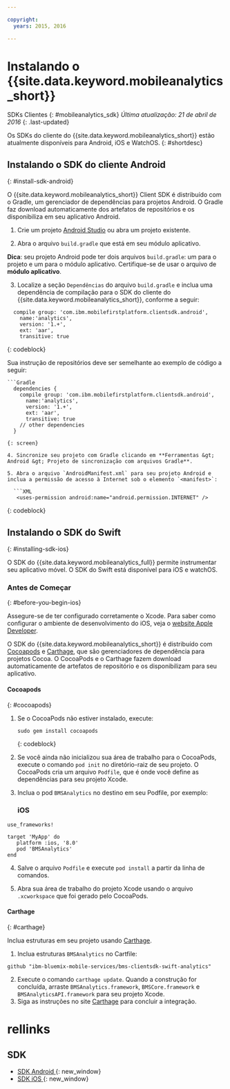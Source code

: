 ```yaml
---

copyright:
  years: 2015, 2016

---
```


# Instalando o {{site.data.keyword.mobileanalytics_short}}
SDKs Clientes
{: #mobileanalytics_sdk}
*Última atualização: 21 de abril de 2016*
{: .last-updated}

Os SDKs do cliente do {{site.data.keyword.mobileanalytics_short}}
estão atualmente disponíveis para Android, iOS e WatchOS.
{: #shortdesc}

## Instalando o SDK do cliente Android
{: #install-sdk-android}

O {{site.data.keyword.mobileanalytics_short}} Client SDK é distribuído com o Gradle, um gerenciador de dependências para projetos Android. O Gradle faz download automaticamente dos artefatos de repositórios e os disponibiliza em seu aplicativo Android.

1. Crie um projeto [Android Studio](http://developer.android.com/sdk/index.html) ou abra um projeto existente.

2. Abra o arquivo `build.gradle` que está em seu módulo aplicativo.

  **Dica**: seu projeto Android pode ter dois arquivos `build.gradle`: um para o projeto e um para o módulo aplicativo. Certifique-se de usar o arquivo de **módulo aplicativo**.

3. Localize a seção `Dependências` do arquivo `build.gradle` e inclua uma dependência de compilação para o SDK do cliente do {{site.data.keyword.mobileanalytics_short}}, conforme a seguir:

  ```Gradle
    compile group: 'com.ibm.mobilefirstplatform.clientsdk.android',    
      name:'analytics',
      version: '1.+',
      ext: 'aar',
      transitive: true
  ```
  {: codeblock}

  Sua instrução de repositórios deve ser semelhante ao exemplo de código a seguir:

	```Gradle
      dependencies {
        compile group: 'com.ibm.mobilefirstplatform.clientsdk.android',
          name:'analytics',
          version: '1.+',
          ext: 'aar',
          transitive: true
    	// other dependencies
      }
  ```
  {: screen}

4. Sincronize seu projeto com Gradle clicando em **Ferramentas &gt; Android &gt; Projeto de sincronização com arquivos Gradle**.

5. Abra o arquivo `AndroidManifest.xml` para seu projeto Android e inclua a permissão de acesso à Internet sob o elemento `<manifest>`:

	```XML
	 <uses-permission android:name="android.permission.INTERNET" />
   ```
   {: codeblock}


## Instalando o SDK do Swift
{: #installing-sdk-ios}

O SDK do {{site.data.keyword.mobileanalytics_full}} permite instrumentar seu aplicativo móvel. O SDK do Swift está disponível para iOS e watchOS.

### Antes de Começar
{: #before-you-begin-ios}

Assegure-se de ter configurado corretamente o Xcode. Para saber como configurar o ambiente de desenvolvimento do iOS, veja o [website Apple Developer](https://developer.apple.com/support/xcode/).

O SDK do {{site.data.keyword.mobileanalytics_short}} é distribuído com [Cocoapods](https://cocoapods.org/) e [Carthage](https://github.com/Carthage/Carthage#getting-started), que são gerenciadores de dependência para projetos Cocoa. O CocoaPods e o Carthage fazem download automaticamente de artefatos de repositório e os disponibilizam para seu aplicativo.

#### Cocoapods
{: #cocoapods}
1. Se o CocoaPods não estiver instalado, execute:

    ```
    sudo gem install cocoapods
    ```
    {: codeblock}

2. Se você ainda não inicializou sua área de trabalho para o CocoaPods, execute o comando `pod init` no diretório-raiz de seu projeto. O CocoaPods cria um arquivo `Podfile`, que é onde você define as dependências para seu projeto Xcode.

3. Inclua o pod `BMSAnalytics` no destino em seu Podfile, por exemplo:

	### iOS

  ```
  use_frameworks!

  target 'MyApp' do
     platform :ios, '8.0'
     pod 'BMSAnalytics'
  end
  ```

4. Salve o arquivo `Podfile` e execute `pod install` a partir da linha de comandos.

5. Abra sua área de trabalho do projeto Xcode usando o arquivo `.xcworkspace` que foi gerado pelo CocoaPods.

#### Carthage
{: #carthage}

Inclua estruturas em seu projeto usando [Carthage](https://github.com/Carthage/Carthage#if-youre-building-for-ios-tvos-or-watchos).

1. Inclua estruturas `BMSAnalytics` no Cartfile:
  ```
  github "ibm-bluemix-mobile-services/bms-clientsdk-swift-analytics"
  ```
2. Execute o comando `carthage update`. Quando a construção for concluída, arraste `BMSAnalytics.framework`, `BMSCore.framework` e `BMSAnalyticsAPI.framework` para seu projeto Xcode.
3. Siga as instruções no site [Carthage](https://github.com/Carthage/Carthage#if-youre-building-for-ios-tvos-or-watchos) para concluir a integração.

# rellinks

## SDK
* [SDK Android ](https://github.com/ibm-bluemix-mobile-services/bms-clientsdk-android-analytics){: new_window}  
* [SDK iOS ](https://github.com/ibm-bluemix-mobile-services/bms-clientsdk-swift-analytics){: new_window}
